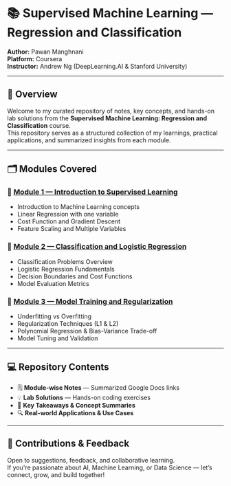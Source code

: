 # 📚 Supervised Machine Learning — Regression and Classification  

**Author:** Pawan Manghnani  
**Platform:** Coursera  
**Instructor:** Andrew Ng (DeepLearning.AI & Stanford University)  

---

## 📝 Overview  

Welcome to my curated repository of notes, key concepts, and hands-on lab solutions from the **Supervised Machine Learning: Regression and Classification** course.  
This repository serves as a structured collection of my learnings, practical applications, and summarized insights from each module.  

---

## 🗂️ Modules Covered  

### 📖 [Module 1 — Introduction to Supervised Learning](https://docs.google.com/document/d/1o8kMZsJ6wDa0n1F4EXRg_lSwAzvk6LgsZCW9OX1iPz4/edit)  
- Introduction to Machine Learning concepts  
- Linear Regression with one variable  
- Cost Function and Gradient Descent  
- Feature Scaling and Multiple Variables  

### 📖 [Module 2 — Classification and Logistic Regression](https://docs.google.com/document/d/1YSDEQ5eVNHdTFNFZyyE7m0XpTydH2rH5pn3Mm6mnw3U/edit)  
- Classification Problems Overview  
- Logistic Regression Fundamentals  
- Decision Boundaries and Cost Functions  
- Model Evaluation Metrics  

### 📖 [Module 3 — Model Training and Regularization](https://docs.google.com/document/d/1KKNlBSDV8LDkwIPYGXvL3lM_rrHU2xtuw9Eehe0LWKc/edit)  
- Underfitting vs Overfitting  
- Regularization Techniques (L1 & L2)  
- Polynomial Regression & Bias-Variance Trade-off  
- Model Tuning and Validation  

---

## 💻 Repository Contents  

- 🗒️ **Module-wise Notes** — Summarized Google Docs links  
- 💡 **Lab Solutions** — Hands-on coding exercises  
- 📝 **Key Takeaways & Concept Summaries**  
- 🔍 **Real-world Applications & Use Cases**  

---

## 🤝 Contributions & Feedback  

Open to suggestions, feedback, and collaborative learning.  
If you're passionate about AI, Machine Learning, or Data Science — let’s connect, grow, and build together!  
